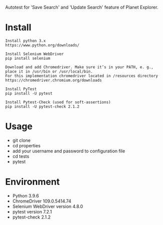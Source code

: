 Autotest for 'Save Search' and 'Update Search' feature of Planet Explorer.

Install
=======
    Install python 3.x
    https://www.python.org/downloads/

    Install Selenium WebDriver
    pip install selenium

    Download and add Chromedriver. Make sure it’s in your PATH, e. g., place it in /usr/bin or /usr/local/bin.
    For this implementation chromedriver located in /resources directory
    https://chromedriver.chromium.org/downloads

    Install PyTest
    pip install -U pytest

    Install Pytest-Check (used for soft-assertions)
    pip install -U pytest-check 2.1.2


Usage
=====
 - git clone
 - cd properties
 - add your username and password to configuration file
 - cd tests
 - pytest


Environment
=====
- Python 3.9.6
- ChromeDriver 109.0.5414.74
- Selenium WebDriver version 4.8.0
- pytest version 7.2.1
- pytest-check 2.1.2